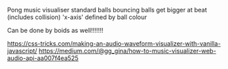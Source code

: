 Pong music visualiser
standard balls bouncing
balls get bigger at beat (includes collision)
'x-axis' defined by ball colour

Can be done by boids as well!!!!!!!

https://css-tricks.com/making-an-audio-waveform-visualizer-with-vanilla-javascript/
https://medium.com/@gg_gina/how-to-music-visualizer-web-audio-api-aa007f4ea525